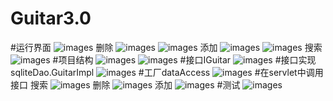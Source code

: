 # Guitar3.0
#运行界面
![images](https://github.com/icermm/guitar3.0/blob/master/images/1.jpg)
删除
![images](https://github.com/icermm/guitar3.0/blob/master/images/2.jpg)
![images](https://github.com/icermm/guitar3.0/blob/master/images/3.jpg)
添加
![images](https://github.com/icermm/guitar3.0/blob/master/images/4.jpg)
![images](https://github.com/icermm/guitar3.0/blob/master/images/5.jpg)
搜索
![images](https://github.com/icermm/guitar3.0/blob/master/images/15.jpg)
#项目结构
![images](https://github.com/icermm/guitar3.0/blob/master/images/6.jpg)
![images](https://github.com/icermm/guitar3.0/blob/master/images/7.jpg)
#接口IGuitar
![images](https://github.com/icermm/guitar3.0/blob/master/images/8.jpg)
#接口实现sqliteDao.GuitarImpl
![images](https://github.com/icermm/guitar3.0/blob/master/images/10.jpg)
#工厂dataAccess
![images](https://github.com/icermm/guitar3.0/blob/master/images/9.jpg)
#在servlet中调用接口
搜索
![images](https://github.com/icermm/guitar3.0/blob/master/images/12.jpg)
删除
![images](https://github.com/icermm/guitar3.0/blob/master/images/13.jpg)
添加
![images](https://github.com/icermm/guitar3.0/blob/master/images/14.jpg)
#测试
![images](https://github.com/icermm/guitar3.0/blob/master/images/11.jpg)
